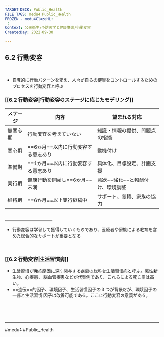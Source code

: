 ```yaml
---
TARGET DECK: Public_Health
FILE TAGS: medu4 Public_Health
FROZEN - medu4ClozeHL:
 : 
Context: 公衆衛生/予防医学と健康増進/行動変容
CreatedDay: 2022-09-30

---
```


## 6.2 行動変容

<br>

- 自発的に行動パターンを変え、人々が自らの健康をコントロールするためのプロセスを行動変容と呼ぶ


### [[6.2 行動変容|行動変容のステージに応じたモデリング]]
| ステージ | 内容                                | 望まれる対応                     |
| -------- | ----------------------------------- | -------------------------------- |
| 無関心期 | 行動変容を考えていない              | 知識・情報の提供、問題点の指摘   |
| 関心期   | ==6か月==以内に行動変容する意志あり | 動機付け                         |
| 準備期   | ==1か月==以内に行動変容する意志あり | 具体化、目標設定、計画支援       |
| 実行期   | 健康行動を開始し==6か月==未満       | 意欲==強化==と報酬付け、環境調整 |
| 維持期   | ==6か月==以上実行継続中             | サポート、賞賛、家族の協力       | 
#### ＿＿＿＿＿＿＿＿＿＿＿
- 行動変容は学習して獲得していくものであり、医療者や家族による教育を含めた総合的なサポートが重要となる
<!--ID: 1664685324702-->




<br>


### [[6.2 行動変容|生活習慣病]]
- 生活習慣が発症原因に深く関与する疾患の総称を生活習慣病と呼ぶ。悪性新生物、心疾患、 脳血管疾患などが代表例であり、これらによる死亡率は高い。
- ==遺伝==的因子、環境因子、生活習慣因子の 3 つが背景だが、環境因子の一部と生活習慣 因子は改善可能である。ここに行動変容の意義がある。
<!--ID: 1664685324718-->




<br><br><br>

---
#medu4 #Public_Health
